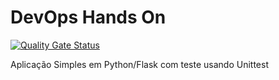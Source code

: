 # DevOps Hands On

[![Quality Gate Status](https://sonarcloud.io/api/project_badges/measure?project=PhilipsMonster_devopslab&metric=alert_status)](https://sonarcloud.io/summary/new_code?id=PhilipsMonster_devopslab)

Aplicação Simples em Python/Flask com teste usando Unittest
